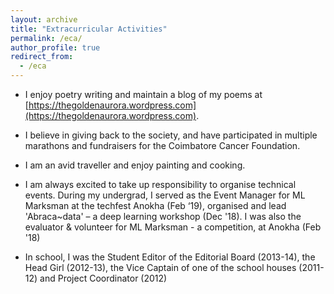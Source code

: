 ```yaml
---
layout: archive
title: "Extracurricular Activities"
permalink: /eca/
author_profile: true
redirect_from:
  - /eca
---
```


- I enjoy poetry writing and maintain a blog of my poems at [https://thegoldenaurora.wordpress.com](https://thegoldenaurora.wordpress.com).

<!-- I'm also passionate about spreading technology in the community and write technical articles, how-to's and interesting advances at [https://thegoldencode.wordpress.com](https://thegoldencode.wordpress.com). -->

- I believe in giving back to the society, and have participated in multiple marathons and fundraisers for the Coimbatore Cancer Foundation.

- I am an avid traveller and enjoy painting and cooking.

- I am always excited to take up responsibility to organise technical events. During my undergrad, I served as the Event Manager for ML Marksman at the techfest Anokha (Feb ‘19), organised and lead 'Abraca~data' – a deep learning workshop (Dec '18). I was also the evaluator & volunteer for ML Marksman - a competition, at Anokha (Feb '18)

- In school, I was the Student Editor of the Editorial Board (2013-14), the Head Girl (2012-13), the Vice Captain of one of the school houses (2011-12) and Project Coordinator (2012)
